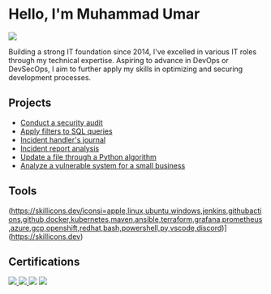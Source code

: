 # Hello, I'm Muhammad Umar
<a href="https://www.linkedin.com/in/umar-lhepk/"><img src="https://img.shields.io/badge/-LinkedIn-0072b1?&style=for-the-badge&logo=linkedin&logoColor=white" /></a>

Building a strong IT foundation since 2014, I've excelled in various IT roles through my technical expertise. Aspiring to advance in DevOps or DevSecOps, I aim to further apply my skills in optimizing and securing development processes.

## Projects
- <a href="https://github.com/umarlhepk/Conduct-a-security-audit">Conduct a security audit</a>
- <a href="https://github.com/umarlhepk/Apply-filters-to-SQL-queries/tree/main">Apply filters to SQL queries</a>
- <a href="https://github.com/umarlhepk/Document-an-incident-with-an-incident-handler-s-journal/tree/main">Incident handler's journal</a>
- <a href="https://github.com/umarlhepk/Use-the-NIST-Cybersecurity-Framework-to-respond-to-a-security-incident/tree/main">Incident report analysis</a>
- <a href="https://github.com/umarlhepk/Update-a-file-through-a-Python-algorithm/tree/main">Update a file through a Python algorithm</a>
- <a href="https://github.com/umarlhepk/Analyze-a-vulnerable-system-for-a-small-business/tree/main">Analyze a vulnerable system for a small business</a>


## Tools

(https://skillicons.dev/iconsi=apple,linux,ubuntu,windows,jenkins,githubactions,github,docker,kubernetes,maven,ansible,terraform,grafana,prometheus,azure,gcp,openshift,redhat,bash,powershell,py,vscode,discord)](https://skillicons.dev)


## Certifications
<div>
  <a href="https://github.com/umarlhepk/Fortinet-Network-Security-Specialization">
    <img src="https://img.shields.io/badge/-Fortinet%20Network%20Security%20Specialization-EE3124?style=for-the-badge&logo=Fortinet&logoColor=white" />
  </a>
  <a href="https://github.com/umarlhepk/Splunk-Search-Expert-Specialization">
    <img src="https://img.shields.io/badge/-Splunk%20Search%20Expert%20Specialization-000000?style=for-the-badge&logo=Splunk&logoColor=white" />
  </a>
  <img src="https://img.shields.io/badge/-Google%20Cybersecurity%20Specialization-blue?style=for-the-badge&logo=Google&logoColor=white" />
  <img src="https://img.shields.io/badge/-Google%20IT%20Support%20Specialization-blue?style=for-the-badge&logo=Google&logoColor=white" />
</div>
